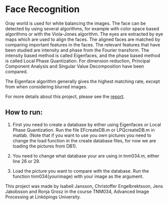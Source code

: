 # Face Recognition

Gray world is used for white balancing the images. The face can be detected by using several algorithms, for example with color space
based algorithms or with the Viola-Jones algorithm. The eyes are extracted by eye maps which are
used to align the faces. The aligned faces are matched by comparing important features in the faces.
The relevant features that have been studied are intensity and phase from the Fourier transform. The
intensity based method is called Eigenfaces, and the phase based method is called Local Phase Quantization.
For dimension reduction, Principal Component Analysis and Singular Value Decomposition
have been compared.

The Eigenface algorithm generally gives the highest matching rate, except from when considering
blurred images.

For more details about this project, please see the [report](https://cdn.rawgit.com/jenja/Face_Recognition/master/Report/Face_Detection.pdf).

## How to run:

1. First you need to create a database by either using Eigenfaces or Local Phase Quantization. Run the file EFcreateDB.m or LPQcreateDB.m in matlab. (Note that if you want to use you own pictures you need to change the load function in the create database files, for now we are loading the pictures from DB1).

2. You need to change what database your are using in tnm034.m, either line 26 or 29.

3. Load the picture you want to compare with the database. Run the function tnm034(yourimage) with your image as the argument.

This project was made by Isabell Jansson, Christoffer Engelbrektsson, Jens Jakobsson and Ronja Grosz in the course TNM034, Advanced Image Processing at Linköpings University.

